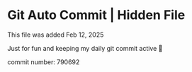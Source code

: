 # Git Auto Commit | Hidden File

This file was added Feb 12, 2025

Just for fun and keeping my daily git commit active 🤪

commit number: 790692
